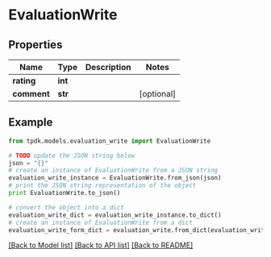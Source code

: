 # EvaluationWrite



## Properties

Name | Type | Description | Notes
------------ | ------------- | ------------- | -------------
**rating** | **int** |  | 
**comment** | **str** |  | [optional] 

## Example

```python
from tpdk.models.evaluation_write import EvaluationWrite

# TODO update the JSON string below
json = "{}"
# create an instance of EvaluationWrite from a JSON string
evaluation_write_instance = EvaluationWrite.from_json(json)
# print the JSON string representation of the object
print EvaluationWrite.to_json()

# convert the object into a dict
evaluation_write_dict = evaluation_write_instance.to_dict()
# create an instance of EvaluationWrite from a dict
evaluation_write_form_dict = evaluation_write.from_dict(evaluation_write_dict)
```
[[Back to Model list]](../README.md#documentation-for-models) [[Back to API list]](../README.md#documentation-for-api-endpoints) [[Back to README]](../README.md)


